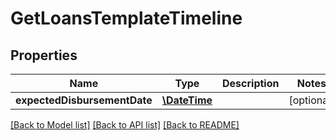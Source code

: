 # GetLoansTemplateTimeline

## Properties
Name | Type | Description | Notes
------------ | ------------- | ------------- | -------------
**expectedDisbursementDate** | [**\DateTime**](\DateTime.md) |  | [optional] 

[[Back to Model list]](../../README.md#documentation-for-models) [[Back to API list]](../../README.md#documentation-for-api-endpoints) [[Back to README]](../../README.md)

